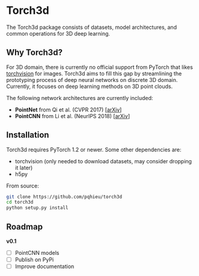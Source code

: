Torch3d
=======

The Torch3d package consists of datasets, model architectures, and common
operations for 3D deep learning.

Why Torch3d?
------------

For 3D domain, there is currently no official support from PyTorch that likes
[torchvision](https://github.com/pytorch/vision) for images. Torch3d aims to
fill this gap by streamlining the prototyping process of deep neural networks
on discrete 3D domain. Currently, it focuses on deep learning methods on 3D
point clouds.

The following network architectures are currently included:

- **PointNet** from Qi et al. (CVPR 2017) [[arXiv](https://arxiv.org/abs/1612.00593)]
- **PointCNN** from Li et al. (NeurIPS 2018) [[arXiv](https://arxiv.org/abs/1801.07791)]

Installation
------------

Torch3d requires PyTorch 1.2 or newer. Some other dependencies are:
- torchvision (only needed to download datasets, may consider dropping it later)
- h5py

From source:

```bash
git clone https://github.com/pqhieu/torch3d
cd torch3d
python setup.py install
```

Roadmap
-------

**v0.1**
- [ ] PointCNN models
- [ ] Publish on PyPi
- [ ] Improve documentation
